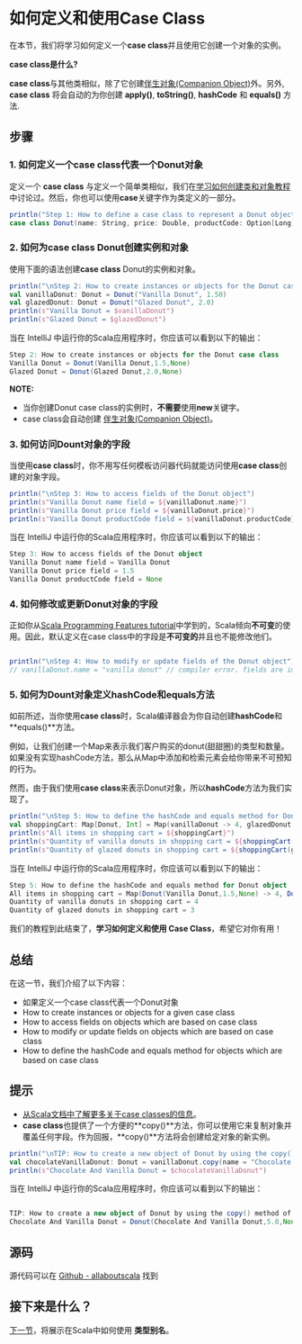 # 如何定义和使用Case Class

在本节，我们将学习如何定义一个**case class**并且使用它创建一个对象的实例。

**case class是什么?**

**case class**与其他类相似，除了它创建[伴生对象(Companion Object)](tutorial/4_3.md)外。另外, **case class** 将会自动的为你创建 **apply()**,  **toString()**, **hashCode** 和 **equals()** 方法.

## 步骤

### 1. 如何定义一个case class代表一个Donut对象

定义一个 **case** **class** 与定义一个简单类相似，我们在[学习如何创建类和对象教程](tutorial/4_2.md)中讨论过。然后，你也可以使用**case**关键字作为类定义的一部分。

```scala
println("Step 1: How to define a case class to represent a Donut object")
case class Donut(name: String, price: Double, productCode: Option[Long] = None)

```

### 2. 如何为case class Donut创建实例和对象

使用下面的语法创建**case class** Donut的实例和对象。

```scala
println("\nStep 2: How to create instances or objects for the Donut case class")
val vanillaDonut: Donut = Donut("Vanilla Donut", 1.50)
val glazedDonut: Donut = Donut("Glazed Donut", 2.0)
println(s"Vanilla Donut = $vanillaDonut")
println(s"Glazed Donut = $glazedDonut")

```

当在 IntelliJ 中运行你的Scala应用程序时，你应该可以看到以下的输出：

```scala
Step 2: How to create instances or objects for the Donut case class
Vanilla Donut = Donut(Vanilla Donut,1.5,None)
Glazed Donut = Donut(Glazed Donut,2.0,None)

```

**NOTE:**

- 当你创建Donut case class的实例时，**不需要**使用**new**关键字。
- case class会自动创建 [伴生对象(Companion Object)](tutorial/4_3.md)。

### 3. 如何访问Dount对象的字段

当使用**case class**时，你不用写任何模板访问器代码就能访问使用**case class**创建的对象字段。

```scala
println("\nStep 3: How to access fields of the Donut object")
println(s"Vanilla Donut name field = ${vanillaDonut.name}")
println(s"Vanilla Donut price field = ${vanillaDonut.price}")
println(s"Vanilla Donut productCode field = ${vanillaDonut.productCode}")

```

当在 IntelliJ 中运行你的Scala应用程序时，你应该可以看到以下的输出：

```scala
Step 3: How to access fields of the Donut object
Vanilla Donut name field = Vanilla Donut
Vanilla Donut price field = 1.5
Vanilla Donut productCode field = None

```

### 4. 如何修改或更新Donut对象的字段


正如你从[Scala Programming Features tutorial](http://allaboutscala.com/tutorials/scala-introduction/scala-functional-programming-features/)中学到的，Scala倾向**不可变**的使用。因此，默认定义在case class中的字段是**不可变的**并且也不能修改他们。


```scala

println("\nStep 4: How to modify or update fields of the Donut object")
// vanillaDonut.name = "vanilla donut" // compiler error. fields are immutable by default.


```

### 5. 如何为Dount对象定义hashCode和equals方法

如前所述，当你使用**case class**时，Scala编译器会为你自动创建**hashCode**和**equals()**方法。

例如，让我们创建一个Map来表示我们客户购买的donut(甜甜圈)的类型和数量。如果没有实现hashCode方法，那么从Map中添加和检索元素会给你带来不可预知的行为。

然而，由于我们使用**case class**来表示Donut对象，所以**hashCode**方法为我们实现了。

```scala
println("\nStep 5: How to define the hashCode and equals method for Donut object")
val shoppingCart: Map[Donut, Int] = Map(vanillaDonut -> 4, glazedDonut -> 3)
println(s"All items in shopping cart = ${shoppingCart}")
println(s"Quantity of vanilla donuts in shopping cart = ${shoppingCart(vanillaDonut)}")
println(s"Quantity of glazed donuts in shopping cart = ${shoppingCart(glazedDonut)}")

```

当在 IntelliJ 中运行你的Scala应用程序时，你应该可以看到以下的输出：

```scala
Step 5: How to define the hashCode and equals method for Donut object
All items in shopping cart = Map(Donut(Vanilla Donut,1.5,None) -> 4, Donut(Glazed Donut,2.0,None) -> 3)
Quantity of vanilla donuts in shopping cart = 4
Quantity of glazed donuts in shopping cart = 3

```

我们的教程到此结束了，**学习如何定义和使用 Case Class**，希望它对你有用！

## 总结

在这一节，我们介绍了以下内容：

- 如果定义一个case class代表一个Donut对象
- How to create instances or objects for a given case class
- How to access fields on objects which are based on case class
- How to modify or update fields on objects which are based on case class
- How to define the hashCode and equals method for objects which are based on case class

## 提示

- [从Scala文档中了解更多关于case classes的信息](http://docs.scala-lang.org/tutorials/tour/case-classes.html)。
- **case class**也提供了一个方便的**copy()**方法，你可以使用它来复制对象并覆盖任何字段。作为回报，**copy()**方法将会创建给定对象的新实例。

```scala
println("\nTIP: How to create a new object of Donut by using the copy() method of the case class")
val chocolateVanillaDonut: Donut = vanillaDonut.copy(name = "Chocolate And Vanilla Donut", price = 5.0)
println(s"Chocolate And Vanilla Donut = $chocolateVanillaDonut")

```

当在 IntelliJ 中运行你的Scala应用程序时，你应该可以看到以下的输出：

```scala

TIP: How to create a new object of Donut by using the copy() method of the case class
Chocolate And Vanilla Donut = Donut(Chocolate And Vanilla Donut,5.0,None)

```

## 源码

源代码可以在 [Github - allaboutscala](https://github.com/nadimbahadoor/allaboutscala) 找到

## 接下来是什么？

[下一节](tutorial/4_8.md)，将展示在Scala中如何使用 **类型别名**。

